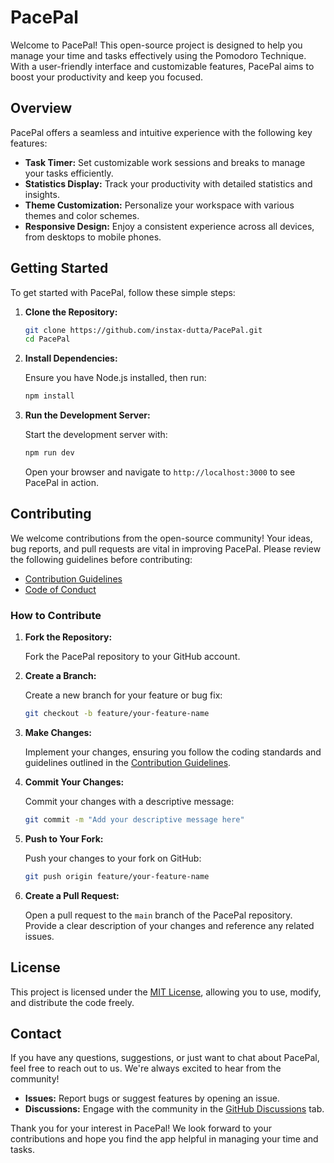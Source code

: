 # PacePal

Welcome to PacePal! This open-source project is designed to help you manage your time and tasks effectively using the Pomodoro Technique. With a user-friendly interface and customizable features, PacePal aims to boost your productivity and keep you focused.

## Overview

PacePal offers a seamless and intuitive experience with the following key features:

- **Task Timer:** Set customizable work sessions and breaks to manage your tasks efficiently.
- **Statistics Display:** Track your productivity with detailed statistics and insights.
- **Theme Customization:** Personalize your workspace with various themes and color schemes.
- **Responsive Design:** Enjoy a consistent experience across all devices, from desktops to mobile phones.

## Getting Started

To get started with PacePal, follow these simple steps:

1. **Clone the Repository:**

   ```bash
   git clone https://github.com/instax-dutta/PacePal.git
   cd PacePal
   ```

2. **Install Dependencies:**

   Ensure you have Node.js installed, then run:

   ```bash
   npm install
   ```

3. **Run the Development Server:**

   Start the development server with:

   ```bash
   npm run dev
   ```

   Open your browser and navigate to `http://localhost:3000` to see PacePal in action.

## Contributing

We welcome contributions from the open-source community! Your ideas, bug reports, and pull requests are vital in improving PacePal. Please review the following guidelines before contributing:

- [Contribution Guidelines](CONTRIBUTING.md)
- [Code of Conduct](CODE_OF_CONDUCT.md)

### How to Contribute

1. **Fork the Repository:**

   Fork the PacePal repository to your GitHub account.

2. **Create a Branch:**

   Create a new branch for your feature or bug fix:

   ```bash
   git checkout -b feature/your-feature-name
   ```

3. **Make Changes:**

   Implement your changes, ensuring you follow the coding standards and guidelines outlined in the [Contribution Guidelines](CONTRIBUTING.md).

4. **Commit Your Changes:**

   Commit your changes with a descriptive message:

   ```bash
   git commit -m "Add your descriptive message here"
   ```

5. **Push to Your Fork:**

   Push your changes to your fork on GitHub:

   ```bash
   git push origin feature/your-feature-name
   ```

6. **Create a Pull Request:**

   Open a pull request to the `main` branch of the PacePal repository. Provide a clear description of your changes and reference any related issues.

## License

This project is licensed under the [MIT License](LICENSE), allowing you to use, modify, and distribute the code freely.

## Contact

If you have any questions, suggestions, or just want to chat about PacePal, feel free to reach out to us. We're always excited to hear from the community!

- **Issues:** Report bugs or suggest features by opening an issue.
- **Discussions:** Engage with the community in the [GitHub Discussions](https://github.com/instax-dutta/PacePal/discussions) tab.

Thank you for your interest in PacePal! We look forward to your contributions and hope you find the app helpful in managing your time and tasks.